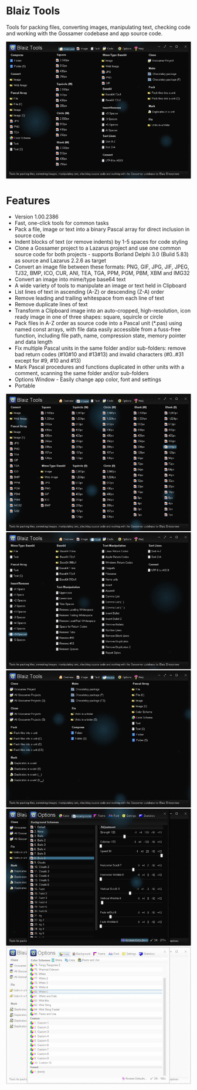 # Blaiz Tools
Tools for packing files, converting images, manipulating text, checking code and working with the Gossamer codebase and app source code.

<img src="blaiztools-screenshot.gif">

# Features
* Version 1.00.2386
* Fast, one-click tools for common tasks
* Pack a file, image or text into a binary Pascal array for direct inclusion in source code
* Indent blocks of text (or remove indents) by 1-5 spaces for code styling
* Clone a Gossamer project to a Lazarus project and use one common source code for both projects - supports Borland Delphi 3.0 (Build 5.83) as source and Lazarus 2.2.6 as target
* Convert an image file between these formats: PNG, GIF, JPG, JIF, JPEG, TJ32, BMP, ICO, CUR, ANI, TEA, TGA, PPM, PGM, PBM, XBM and IMG32
* Convert an image into mime/type base64 text
* A wide variety of tools to manipulate an image or text held in Clipboard
* List lines of text in ascending (A-Z) or descending (Z-A) order
* Remove leading and trailing whitespace from each line of text
* Remove duplicate lines of text
* Transform a Clipboard image into an auto-cropped, high-resolution, icon ready image in one of three shapes: square, squircle or circle
* Pack files in A-Z order as source code into a Pascal unit (*.pas) using named const arrays, with file data easily accessible from a fuss-free function, including file path, name, compression state, memory pointer and data length
* Fix multiple Pascal units in the same folder and/or sub-folders: remove bad return codes (#10#10 and #13#13) and invalid characters (#0..#31 except for #9, #10 and #13)
* Mark Pascal procedures and functions duplicated in other units with a comment, scanning the same folder and/or sub-folders
* Options Window - Easily change app color, font and settings
* Portable

<img src="blaiztools-screenshot2.jpg">

<img src="blaiztools-screenshot3.jpg">

<img src="blaiztools-screenshot4.jpg">

<img src="blaiztools-screenshot5.jpg">

<img src="blaiztools-screenshot6.jpg">

